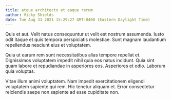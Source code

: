 ```yaml
---
title: atque architecto et eaque rerum
author: Vicky Shields
date: Tue Aug 31 2021 15:29:27 GMT-0400 (Eastern Daylight Time)
---
```

Quis et aut. Velit natus consequuntur ut velit est nostrum assumenda. Iusto odit itaque et quis tempora perspiciatis molestiae. Sunt magnam laudantium repellendus nesciunt eius et voluptatem.

 Quia ut earum rem sunt necessitatibus alias tempore repellat et. Dignissimos voluptatem impedit nihil quia eos natus incidunt. Quia sint quam labore et repudiandae in asperiores eos. Asperiores et odio. Laborum quia voluptas.

 Vitae illum animi voluptatem. Nam impedit exercitationem eligendi voluptatem sapiente qui rem. Hic tenetur aliquam et. Error consectetur reiciendis saepe non sapiente ad esse cupiditate non.